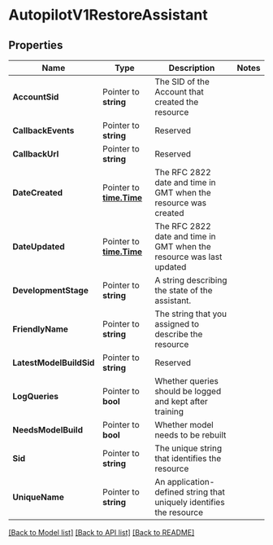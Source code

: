 # AutopilotV1RestoreAssistant

## Properties
Name | Type | Description | Notes
------------ | ------------- | ------------- | -------------
**AccountSid** | Pointer to **string** | The SID of the Account that created the resource |
**CallbackEvents** | Pointer to **string** | Reserved |
**CallbackUrl** | Pointer to **string** | Reserved |
**DateCreated** | Pointer to [**time.Time**](time.Time.md) | The RFC 2822 date and time in GMT when the resource was created |
**DateUpdated** | Pointer to [**time.Time**](time.Time.md) | The RFC 2822 date and time in GMT when the resource was last updated |
**DevelopmentStage** | Pointer to **string** | A string describing the state of the assistant. |
**FriendlyName** | Pointer to **string** | The string that you assigned to describe the resource |
**LatestModelBuildSid** | Pointer to **string** | Reserved |
**LogQueries** | Pointer to **bool** | Whether queries should be logged and kept after training |
**NeedsModelBuild** | Pointer to **bool** | Whether model needs to be rebuilt |
**Sid** | Pointer to **string** | The unique string that identifies the resource |
**UniqueName** | Pointer to **string** | An application-defined string that uniquely identifies the resource |

[[Back to Model list]](../README.md#documentation-for-models) [[Back to API list]](../README.md#documentation-for-api-endpoints) [[Back to README]](../README.md)



